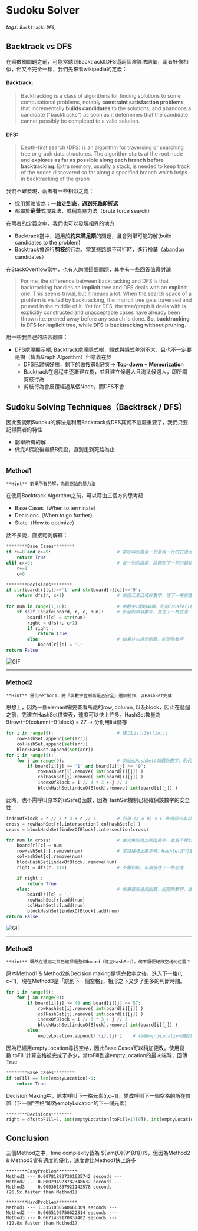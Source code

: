 
# Sudoku Solver

###### tags: `Backtrack`, `DFS`, 

## **Backtrack vs DFS**

在寫數獨問題之前，可能常聽到Backtrack&DFS這兩個演算法詞彙，兩者好像相似，但又不完全一樣，我們先來看wikipedia的定義：

#### Backtrack:
> Backtracking is a class of algorithms for finding solutions to some computational problems, notably **constraint satisfaction problems**, that incrementally **builds candidates** to the solutions, and abandons a candidate ("backtracks") as soon as it determines that the candidate cannot possibly be completed to a valid solution.

#### DFS:
> Depth-first search (DFS) is an algorithm for traversing or searching tree or graph data structures. The algorithm starts at the root node and **explores as far as possible along each branch before backtracking**. Extra memory, usually a stack, is needed to keep track of the nodes discovered so far along a specified branch which helps in backtracking of the graph

我們不難發現，兩者有一些相似之處：
- 採用策略皆為：**一路走到底，遇到死路即折返**
- 都屬於**窮舉**式演算法，或稱為暴力法（brute force search）

在兩者的定義之中，我們也可以發現相異的地方：
- Backtrack當中，適用於**約束滿足類**的問題，且會列舉可能的解(build candidates to the problem)
- Backtrack會進行**剪枝**的行為，當某些路線不可行時，進行捨棄（abandon candidates）

在StackOverflow當中，也有人詢問這個問題，其中有一些回答值得討論
> For me, the difference between backtracking and DFS is that backtracking handles an **implicit** tree and DFS deals with an **explicit** one. This seems trivial, but it means a lot. When the search space of a problem is visited by backtracking, the implicit tree gets traversed and pruned in the middle of it. Yet for DFS, the tree/graph it deals with is explicitly constructed and unacceptable cases have already been thrown ~~i.e. pruned~~ away before any search is done.
> **So, backtracking is DFS for implicit tree, while DFS is backtracking without pruning.**

用一些我自己的語言翻譯：
- DFS處理顯示樹, Backtrack處理隱式樹，顯式與隱式差別不大，且也不一定要是樹（皆為Graph Algorithm）但意義在於
    - DFS已建構好樹，剩下的做搜尋&記憶 -> **Top-down + Memorization** 
    - Backtrack在過程中逐漸建立樹，並且建立候選人且淘汰候選人，即所謂剪枝行為
    - 剪枝行為會反覆經過某個Node，而DFS不會



## Sudoku Solving Techniques（Backtrack / DFS）

因此要說明Sudoku的解法是利用Backtrack或DFS其實不這麼重要了，我們只要記得兩者的特性
- 窮舉所有的解
- 做完A假設後繼續B假設，直到走到死路為止

---
### Method1
`**Hint** 窮舉所有的解，為最原始的暴力法`

在使用Backtrack Algorithm之前，可以藉由三個方向思考起
- Base Cases（When to terminate）
- Decisions（When to go further）
- State（How to optimize）

話不多說，直接範例解釋：
```Python
********Base Cases********
if r>=8 and c>=9:                         # 當呼叫到最後一列最後一行的右邊元素時，代表搜尋結束
    return True                   
elif c>=9:                                # 每一列的結尾，跳轉到下一列的起始位置
    r+=1
    c=0
```
```Python
********Decisions********
if str(board[r][c])>='1' and str(board[r][c])<='9':
    return dfs(r, c+1)                    # 如該元素已填好數字，往下一格前進
            
for num in range(1,10):                   # 由數字1開始窮舉，利用isSafe()檢查是否安全，
    if self.isSafe(board, r, c, num):     # 安全則填寫數字，並往下一格前進
        board[r][c] = str(num)
        right = dfs(r, c+1)
        if right :
            return True
        else:                             # 如果往右遇到困難，則刪除數字
            board[r][c] = '.'
return False
```
![GIF](https://i.imgur.com/yPELyk7.gif)

---
### Method2
`**Hint** 優化Method1，將「填數字並判斷是否安全」這個動作，以HashSet完成`

思想上，因為一個element需要查看所處的row, column, 以及block，因此在遞迴之前，先建立HashSet供查表，速度可以快上許多。HashSet數量為9(row)+9(column)+9(block) = 27 -> 分別用list儲存
```Python
for i in range(9):                        # 建立List[Set(int)]
    rowHashSet.append(set(arr))
    colHashSet.append(set(arr))
    blockHashSet.append(set(arr))
for i in range(9):
    for j in range(9):                    # 初始化HashSet(如遇到數字，則代表HashSet可能選項少一)
        if board[i][j] >= '1' and board[i][j] <= '9':
            rowHashSet[i].remove( int(board[i][j]) )
            colHashSet[j].remove( int(board[i][j]) )
            indexOfBlock = i // 3 * 3 + j // 3                    
            blockHashSet[indexOfBlock].remove( int(board[i][j]) )
```
此時，也不需呼叫原本的isSafe()函數，因為HashSet機制已經確保該數字的安全性
```Python
indexOfBlock = r // 3 * 3 + c // 3        # 利用 (A ∩ B) ∩ C 取得該元素可能的解
cross = rowHashSet[r].intersection( colHashSet[c] )
cross = blockHashSet[indexOfBlock].intersection(cross)

for num in cross:                         # 由交集的地方開始窮舉，並且不需isSafe()判斷
    board[r][c] = num
    rowHashSet[r].remove(num)             # 當該格填上數字時，HashSet即可更新(減少組合)
    colHashSet[c].remove(num)
    blockHashSet[indexOfBlock].remove(num)
    right = dfs(r, c+1)                   # 不需判斷，可直接往下一格前進

    if right :
        return True
    else:                                 # 如果往右遇到困難，則刪除數字，並刪除對應的HashSet
        board[r][c] = '.'
        rowHashSet[r].add(num)
        colHashSet[c].add(num)
        blockHashSet[indexOfBlock].add(num)
return False
```
![GIF](https://i.imgur.com/7w1f2yr.gif)

---
### Method3
`**Hint** 既然在遞迴之前已經掃過整個board（建立HashSet），何不順便紀錄空格的位置？`

原本Method1 & Method2的Decision making是填完數字之後，進入下一格(r, c+1)，現在Method3是「跳到下一個空格」，相形之下又少了更多的判斷時間。

```Python
for i in range(9):
    for j in range(9):
        if board[i][j] >= 49 and board[i][j] <= 57:
            rowHashSet[i].remove( int(board[i][j]) )
            colHashSet[j].remove( int(board[i][j]) )
            indexOfBlock = i // 3 * 3 + j // 3                    
            blockHashSet[indexOfBlock].remove( int(board[i][j]) )
        else: 
            emptyLocation.append(f'{i},{j}')    # 利用emptyLocation儲存空格所在的x,y
```

因為已經用emptyLocation尋找空格，因此Base Cases可以稍加更改。使用變數'toFill'計算空格被完成了多少，當toFill到達emptyLocation的最末端時，回傳True
```Python
********Base Cases********
if toFill == len(emptyLocation)-1:
    return True
```
Decision Making中，原本呼叫下一格元素(r,c+1)，變成呼叫下一個空格的所在位置（下一個“空格”即為emptyLocation的下一個元素）
```Python
********Decisions********
right = dfs(toFill+1, int(emptyLocation[toFill+1][0]), int(emptyLocation[toFill+1][2]))
```

## Conclusion

三個Method之中，time complexity皆為 ${\rm{O}(9^{81})}$，但因為Method2 & Method3皆有適度的優化，速度會比Method1快上許多
```Shell
********EasyProblem********
Method1 --- 0.007818937301635742 seconds ---
Method2 --- 0.000294923782348632 seconds ---
Method3 --- 0.000301837921142578 seconds ---
(26.5x faster than Method1)

********HardProblem********
Method1 --- 1.3151030540466309 seconds --- 
Method2 --- 0.0665199756622314 seconds ---
Method3 --- 0.0671439170837402 seconds ---
(19.8x faster than Method1)
```
